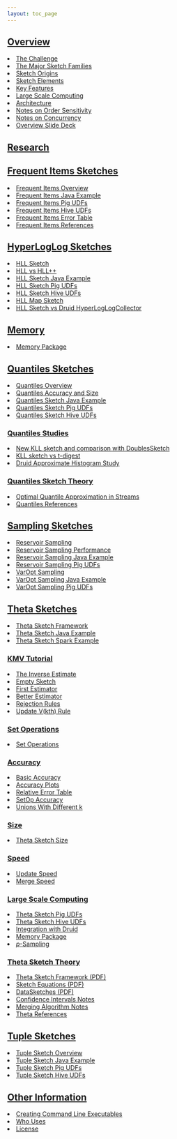 ```yaml
---
layout: toc_page
---
```

<link rel="stylesheet" href="/css/toc.css">

<h2 id="overview"><a data-toggle="collapse" class="menu collapsed" href="#collapse_overview">Overview</a></h2>
<div class="collapse" id="collapse_overview">
  <li><a href="{{site.docs_dir}}/TheChallenge.html">The Challenge</a></li>
  <li><a href="{{site.docs_dir}}/MajorSketchFamilies.html">The Major Sketch Families</a></li>
  <li><a href="{{site.docs_dir}}/SketchOrigins.html">Sketch Origins</a></li>
  <li><a href="{{site.docs_dir}}/SketchElements.html">Sketch Elements</a></li>
  <li><a href="{{site.docs_dir}}/KeyFeatures.html">Key Features</a></li>
  <li><a href="{{site.docs_dir}}/LargeScale.html">Large Scale Computing</a></li>
  <li><a href="{{site.docs_dir}}/Architecture.html">Architecture</a></li>
  <li><a href="{{site.docs_dir}}/OrderSensitivity.html">Notes on Order Sensitivity</a></li>
  <li><a href="{{site.docs_dir}}/Concurrency.html">Notes on Concurrency</a></li>
  <li><a href="{{site.docs_pdf_dir}}/DataSketches_deck.pdf">Overview Slide Deck</a></li>
</div>

<h2 id="research"><a href="{{site.docs_dir}}/Research.html">Research</a></h2>

<h2 id="frequent-items-sketches"><a data-toggle="collapse" class="menu collapsed" href="#collapse_frequent">Frequent Items Sketches</a></h2>
<div class="collapse" id="collapse_frequent">
  <li><a href="{{site.docs_dir}}/FrequentItems/FrequentItemsOverview.html">Frequent Items Overview</a></li>
  <li><a href="{{site.docs_dir}}/FrequentItems/FrequentItemsJavaExample.html">Frequent Items Java Example</a></li>
  <li><a href="{{site.docs_dir}}/FrequentItems/FrequentItemsPigUDFs.html">Frequent Items Pig UDFs</a></li>
  <li><a href="{{site.docs_dir}}/FrequentItems/FrequentItemsHiveUDFs.html">Frequent Items Hive UDFs</a></li>
  <li><a href="{{site.docs_dir}}/FrequentItems/FrequentItemsErrorTable.html">Frequent Items Error Table</a></li>
  <li><a href="{{site.docs_dir}}/FrequentItems/FrequentItemsReferences.html">Frequent Items References</a></li>
</div>

<h2 id="hll-sketches"><a data-toggle="collapse" class="menu collapsed" href="#collapse_hll">HyperLogLog Sketches</a></h2>
<div class="collapse" id="collapse_hll">
  <li><a href="{{site.docs_dir}}/HLL/HLL.html">HLL Sketch</a></li>
  <li><a href="{{site.docs_dir}}/HLL/Hll_vs_Hllpp.html">HLL vs HLL++</a></li>
  <li><a href="{{site.docs_dir}}/HLL/HllJavaExample.html">HLL Sketch Java Example</a></li>
  <li><a href="{{site.docs_dir}}/HLL/HllPigUDFs.html">HLL Sketch Pig UDFs</a></li>
  <li><a href="{{site.docs_dir}}/HLL/HllHiveUDFs.html">HLL Sketch Hive UDFs</a></li>
  <li><a href="{{site.docs_dir}}/HLL/HllMap.html">HLL Map Sketch</a></li>
  <li><a href="{{site.docs_dir}}/HLL/HllSketchVsDruidHyperLogLogCollector.html">HLL Sketch vs Druid HyperLogLogCollector</a></li>
</div>

<h2 id="memory-package"><a data-toggle="collapse" class="menu collapsed" href="#collapse_memory">Memory</a></h2>
<div class="collapse" id="collapse_memory">
  <li><a href="{{site.docs_dir}}/Memory/MemoryPackage.html">Memory Package</a></li>
</div>

<h2 id="quantiles-sketches"><a data-toggle="collapse" class="menu collapsed" href="#collapse_quantiles">Quantiles Sketches</a></h2>
<div class="collapse" id="collapse_quantiles">
  <li><a href="{{site.docs_dir}}/Quantiles/QuantilesOverview.html">Quantiles Overview</a></li>
  <li><a href="{{site.docs_dir}}/Quantiles/QuantilesAccuracy.html">Quantiles Accuracy and Size</a></li>
  <li><a href="{{site.docs_dir}}/Quantiles/QuantilesJavaExample.html">Quantiles Sketch Java Example</a></li>
  <li><a href="{{site.docs_dir}}/Quantiles/QuantilesPigUDFs.html">Quantiles Sketch Pig UDFs</a></li>
  <li><a href="{{site.docs_dir}}/Quantiles/QuantilesHiveUDFs.html">Quantiles Sketch Hive UDFs</a></li>

  <h3><a data-toggle="collapse" class="menu collapsed" href="#collapse_quantilesStudies">Quantiles Studies</a></h3>
  <div class="collapse" id="collapse_quantilesStudies">
    <li><a href="{{site.docs_dir}}/Quantiles/KLLSketch.html">New KLL sketch and comparison with DoublesSketch</a></li>
    <li><a href="{{site.docs_dir}}/Quantiles/KllSketchVsTDigest.html">KLL sketch vs t-digest</a></li>
    <li><a href="{{site.docs_dir}}/Quantiles/DruidApproxHistogramStudy.html">Druid Approximate Histogram Study</a></li>
  </div>

  <h3><a data-toggle="collapse" class="menu collapsed" href="#collapse_quantilesTheory">Quantiles Sketch Theory</a></h3>
  <div class="collapse" id="collapse_quantilesTheory">
    <li><a href="{{site.docs_pdf_dir}}/Quantiles_KLL.pdf">Optimal Quantile Approximation in Streams</a></li>
    <li><a href="{{site.docs_dir}}/Quantiles/QuantilesReferences.html">Quantiles References</a></li>
  </div>
</div>

<h2 id="sampling-sketches"><a data-toggle="collapse" class="menu collapsed" href="#collapse_sampling">Sampling Sketches</a></h2>
<div class="collapse" id="collapse_sampling">
  <li><a href="{{site.docs_dir}}/Sampling/ReservoirSampling.html">Reservoir Sampling</a></li>
  <li><a href="{{site.docs_dir}}/Sampling/ReservoirSamplingPerformance.html">Reservoir Sampling Performance</a></li>
  <li><a href="{{site.docs_dir}}/Sampling/ReservoirSamplingJava.html">Reservoir Sampling Java Example</a></li>
  <li><a href="{{site.docs_dir}}/Sampling/ReservoirSamplingPigUDFs.html">Reservoir Sampling Pig UDFs</a></li>
  <li><a href="{{site.docs_dir}}/Sampling/VarOptSampling.html">VarOpt Sampling</a></li>
  <li><a href="{{site.docs_dir}}/Sampling/VarOptSamplingJava.html">VarOpt Sampling Java Example</a></li>
  <li><a href="{{site.docs_dir}}/Sampling/VarOptPigUDFs.html">VarOpt Sampling Pig UDFs</a></li>
</div>

<h2 id="theta-sketches"><a data-toggle="collapse" class="menu collapsed" href="#collapse_theta">Theta Sketches</a></h2>
<div class="collapse" id="collapse_theta">
  <li><a href="{{site.docs_dir}}/Theta/ThetaSketchFramework.html">Theta Sketch Framework</a></li>
  <li><a href="{{site.docs_dir}}/Theta/ThetaJavaExample.html">Theta Sketch Java Example</a></li>
  <li><a href="{{site.docs_dir}}/Theta/ThetaSparkExample.html">Theta Sketch Spark Example</a></li>

  <h3><a data-toggle="collapse" class="menu collapsed" href="#collapse_kmv">KMV Tutorial</a></h3>
  <div class="collapse" id="collapse_kmv">
    <li><a href="{{site.docs_dir}}/Theta/InverseEstimate.html">The Inverse Estimate</a></li>
    <li><a href="{{site.docs_dir}}/Theta/KMVempty.html">Empty Sketch</a></li>
    <li><a href="{{site.docs_dir}}/Theta/KMVfirstEst.html">First Estimator</a></li>
    <li><a href="{{site.docs_dir}}/Theta/KMVbetterEst.html">Better Estimator</a></li>
    <li><a href="{{site.docs_dir}}/Theta/KMVrejection.html">Rejection Rules</a></li>
    <li><a href="{{site.docs_dir}}/Theta/KMVupdateVkth.html">Update V(kth) Rule</a></li>
  </div>

  <h3><a data-toggle="collapse" class="menu collapsed" href="#collapse_set">Set Operations</a></h3>
  <div class="collapse" id="collapse_set">
    <li><a href="{{site.docs_dir}}/Theta/ThetaSketchSetOps.html">Set Operations</a></li>
  </div>

  <h3><a data-toggle="collapse" class="menu collapsed" href="#collapse_accuracy">Accuracy</a></h3>
  <div class="collapse" id="collapse_accuracy">
    <li><a href="{{site.docs_dir}}/Theta/ThetaAccuracy.html">Basic Accuracy</a></li>
    <li><a href="{{site.docs_dir}}/Theta/ThetaAccuracyPlots.html">Accuracy Plots</a></li>
    <li><a href="{{site.docs_dir}}/Theta/ThetaErrorTable.html">Relative Error Table</a></li>
    <li><a href="{{site.docs_dir}}/Theta/ThetaSketchSetOpsAccuracy.html">SetOp Accuracy</a></li>
    <li><a href="{{site.docs_dir}}/Theta/AccuracyOfDifferentKUnions.html">Unions With Different k</a></li>
  </div>

  <h3><a data-toggle="collapse" class="menu collapsed" href="#collapse_size">Size</a></h3>
  <div class="collapse" id="collapse_size">
    <li><a href="{{site.docs_dir}}/Theta/ThetaSize.html">Theta Sketch Size</a></li>
  </div>

  <h3><a data-toggle="collapse" class="menu collapsed" href="#collapse_speed">Speed</a></h3>
  <div class="collapse" id="collapse_speed">
    <li><a href="{{site.docs_dir}}/Theta/ThetaUpdateSpeed.html">Update Speed</a></li>
    <li><a href="{{site.docs_dir}}/Theta/ThetaMergeSpeed.html">Merge Speed</a></li>
  </div>

  <h3><a data-toggle="collapse" class="menu collapsed" href="#collapse_scale">Large Scale Computing</a></h3>
  <div class="collapse" id="collapse_scale">
    <li><a href="{{site.docs_dir}}/Theta/ThetaPigUDFs.html">Theta Sketch Pig UDFs</a></li>
    <li><a href="{{site.docs_dir}}/Theta/ThetaHiveUDFs.html">Theta Sketch Hive UDFs</a></li>
    <li><a href="{{site.docs_dir}}/DruidIntegration.html">Integration with Druid</a></li>
    <li><a href="{{site.docs_dir}}/Memory/MemoryPackage.html">Memory Package</a></li>
    <li><a href="{{site.docs_dir}}/Theta/ThetaPSampling.html"><i>p</i>-Sampling</a></li>
  </div>

  <h3><a data-toggle="collapse" class="menu collapsed" href="#collapse_thetaTheory">Theta Sketch Theory</a></h3>
  <div class="collapse" id="collapse_thetaTheory">
    <li><a href="{{site.docs_pdf_dir}}/ThetaSketchFramework.pdf">Theta Sketch Framework (PDF)</a></li>
    <li><a href="{{site.docs_pdf_dir}}/SketchEquations.pdf">Sketch Equations (PDF)</a></li>
    <li><a href="{{site.docs_pdf_dir}}/DataSketches.pdf">DataSketches (PDF)</a></li>
    <li><a href="{{site.docs_dir}}/Theta/ThetaConfidenceIntervals.html">Confidence Intervals Notes</a></li>
    <li><a href="{{site.docs_dir}}/Theta/ThetaMergingAlgorithm.html">Merging Algorithm Notes</a></li>
    <li><a href="{{site.docs_dir}}/Theta/ThetaReferences.html">Theta References</a></li>
  </div>
</div>

<h2 id="tuple-sketches"><a data-toggle="collapse" class="menu collapsed" href="#collapse_tuple">Tuple Sketches</a></h2>
<div class="collapse" id="collapse_tuple">
  <li><a href="{{site.docs_dir}}/Tuple/TupleOverview.html">Tuple Sketch Overview</a></li>
  <li><a href="{{site.docs_dir}}/Tuple/TupleJavaExample.html">Tuple Sketch Java Example</a></li>
  <li><a href="{{site.docs_dir}}/Tuple/TuplePigUDFs.html">Tuple Sketch Pig UDFs</a></li>
  <li><a href="{{site.docs_dir}}/Tuple/TupleHiveUDFs.html">Tuple Sketch Hive UDFs</a></li>
</div>

<h2 id="other-information"><a data-toggle="collapse" class="menu collapsed" href="#collapse_other">Other Information</a></h2>
<div class="collapse" id="collapse_other">
  <li><a href="{{site.docs_dir}}/CommandLine/CommandLine.html">Creating Command Line Executables</a></li>
  <li><a href="{{site.docs_dir}}/WhoUses.html">Who Uses</a></li>
  <li><a href="/LICENSE.html">License</a></li>
  <!-- * [Endorsements](endorsements.html) -->
</div>
